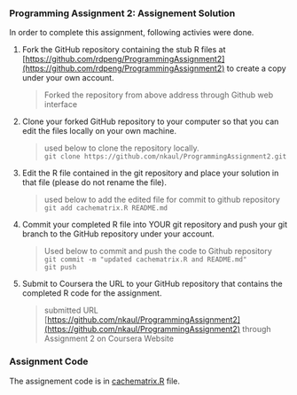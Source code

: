 ### Programming Assignment 2: Assignement Solution

In order to complete this assignment, following activies were done.

1.  Fork the GitHub repository containing the stub R files at
    [https://github.com/rdpeng/ProgrammingAssignment2](https://github.com/rdpeng/ProgrammingAssignment2) to create a copy under your own account.
    > Forked the repository from above address through Github web interface
    
2.  Clone your forked GitHub repository to your computer so that you can edit the files locally on your own machine.
    > used below to clone the repository locally.  
    > `git clone https://github.com/nkaul/ProgrammingAssignment2.git`
    
3.  Edit the R file contained in the git repository and place your solution in that file (please do not rename the file).
    > used below to add the edited file for commit to github repository  
    > `git add cachematrix.R README.md`
    
4.  Commit your completed R file into YOUR git repository and push your git branch to the GitHub repository under your account.
    > Used below to commit and push the code to Github repository  
    > `git commit -m "updated cachematrix.R and README.md"`  
    > `git push`
    
5.  Submit to Coursera the URL to your GitHub repository that contains the completed R code for the assignment.
    > submitted URL [https://github.com/nkaul/ProgrammingAssignment2](https://github.com/nkaul/ProgrammingAssignment2) through Assignment 2 on Coursera Website
    
    
### Assignment Code 

The assignement code is in [cachematrix.R](cachematrix.R) file.